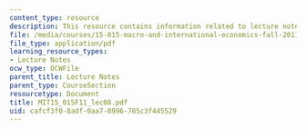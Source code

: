 ```yaml
---
content_type: resource
description: This resource contains information related to lecture notes.
file: /media/courses/15-015-macro-and-international-economics-fall-2011/cafcf3f08adf0aa78996785c3f445529_MIT15_015F11_lec08.pdf
file_type: application/pdf
learning_resource_types:
- Lecture Notes
ocw_type: OCWFile
parent_title: Lecture Notes
parent_type: CourseSection
resourcetype: Document
title: MIT15_015F11_lec08.pdf
uid: cafcf3f0-8adf-0aa7-8996-785c3f445529
---
```

